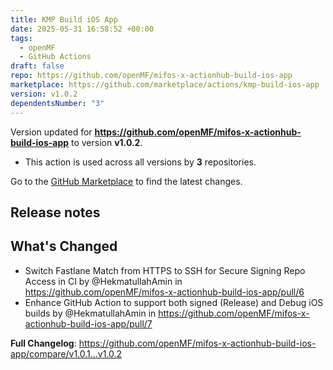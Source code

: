 ```yaml
---
title: KMP Build iOS App
date: 2025-05-31 16:58:52 +00:00
tags:
  - openMF
  - GitHub Actions
draft: false
repo: https://github.com/openMF/mifos-x-actionhub-build-ios-app
marketplace: https://github.com/marketplace/actions/kmp-build-ios-app
version: v1.0.2
dependentsNumber: "3"
---
```



Version updated for **https://github.com/openMF/mifos-x-actionhub-build-ios-app** to version **v1.0.2**.
- This action is used across all versions by **3** repositories.

Go to the [GitHub Marketplace](https://github.com/marketplace/actions/kmp-build-ios-app) to find the latest changes.

## Release notes

## What's Changed
* Switch Fastlane Match from HTTPS to SSH for Secure Signing Repo Access in CI by @HekmatullahAmin in https://github.com/openMF/mifos-x-actionhub-build-ios-app/pull/6
* Enhance GitHub Action to support both signed (Release) and Debug iOS builds by @HekmatullahAmin in https://github.com/openMF/mifos-x-actionhub-build-ios-app/pull/7


**Full Changelog**: https://github.com/openMF/mifos-x-actionhub-build-ios-app/compare/v1.0.1...v1.0.2
